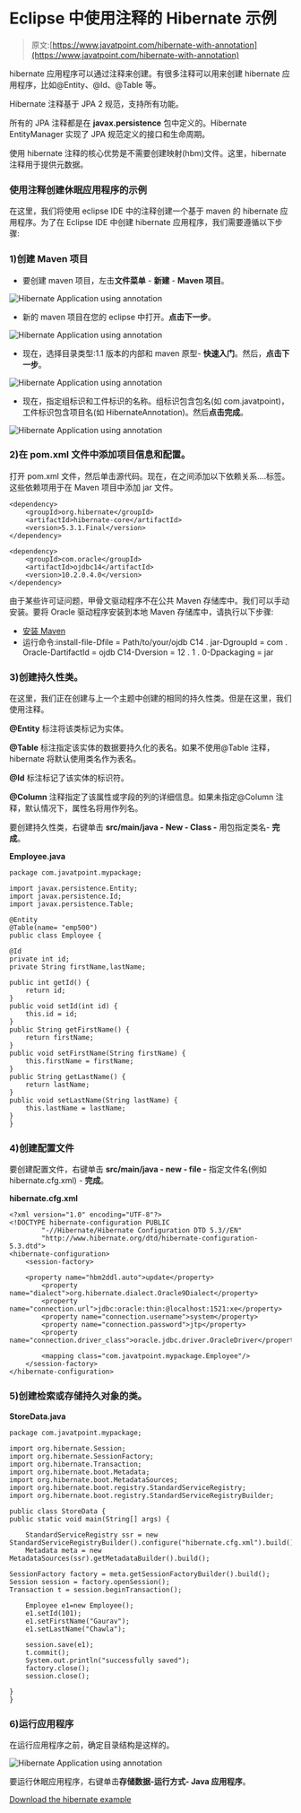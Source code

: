 # Eclipse 中使用注释的 Hibernate 示例

> 原文:[https://www.javatpoint.com/hibernate-with-annotation](https://www.javatpoint.com/hibernate-with-annotation)

hibernate 应用程序可以通过注释来创建。有很多注释可以用来创建 hibernate 应用程序，比如@Entity、@Id、@Table 等。

Hibernate 注释基于 JPA 2 规范，支持所有功能。

所有的 JPA 注释都是在 **javax.persistence** 包中定义的。Hibernate EntityManager 实现了 JPA 规范定义的接口和生命周期。

使用 hibernate 注释的核心优势是不需要创建映射(hbm)文件。这里，hibernate 注释用于提供元数据。

### 使用注释创建休眠应用程序的示例

在这里，我们将使用 eclipse IDE 中的注释创建一个基于 maven 的 hibernate 应用程序。为了在 Eclipse IDE 中创建 hibernate 应用程序，我们需要遵循以下步骤:

### 1)创建 Maven 项目

*   要创建 maven 项目，左击**文件菜单** - **新建** - **Maven 项目**。

![Hibernate Application using annotation](../Images/874d4c7081c3304e78aa8491c1e96495.png)

*   新的 maven 项目在您的 eclipse 中打开。**点击下一步**。

![Hibernate Application using annotation](../Images/2433f9422a7d4fbec4b7cb6db03251c9.png)

*   现在，选择目录类型:1.1 版本的内部和 maven 原型- **快速入门**。然后，**点击下一步**。

![Hibernate Application using annotation](../Images/a022fca454914e75d6caec541a052b0d.png)

*   现在，指定组标识和工件标识的名称。组标识包含包名(如 com.javatpoint)，工件标识包含项目名(如 HibernateAnnotation)。然后**点击完成**。

![Hibernate Application using annotation](../Images/5faa92fdad677df90ab780c40e77c6ed.png)

### 2)在 pom.xml 文件中添加项目信息和配置。

打开 pom.xml 文件，然后单击源代码。现在，在<dependencies>之间添加以下依赖关系....</dependencies>标签。这些依赖项用于在 Maven 项目中添加 jar 文件。

```
<dependency>
    <groupId>org.hibernate</groupId>
    <artifactId>hibernate-core</artifactId>
    <version>5.3.1.Final</version>
</dependency>

<dependency>
    <groupId>com.oracle</groupId>
    <artifactId>ojdbc14</artifactId>
    <version>10.2.0.4.0</version>
</dependency>

```

由于某些许可证问题，甲骨文驱动程序不在公共 Maven 存储库中。我们可以手动安装。要将 Oracle 驱动程序安装到本地 Maven 存储库中，请执行以下步骤:

*   [安装 Maven](https://www.javatpoint.com/how-to-install-maven)
*   运行命令:install-file-Dfile = Path/to/your/ojdb C14 . jar-DgroupId = com . Oracle-DartifactId = ojdb C14-Dversion = 12 . 1 . 0-Dpackaging = jar

### 3)创建持久性类。

在这里，我们正在创建与上一个主题中创建的相同的持久性类。但是在这里，我们使用注释。

**@Entity** 标注将该类标记为实体。

**@Table** 标注指定该实体的数据要持久化的表名。如果不使用@Table 注释，hibernate 将默认使用类名作为表名。

**@Id** 标注标记了该实体的标识符。

**@Column** 注释指定了该属性或字段的列的详细信息。如果未指定@Column 注释，默认情况下，属性名将用作列名。

要创建持久性类，右键单击 **src/main/java - New - Class -** 用包指定类名- **完成**。

**Employee.java**

```
package com.javatpoint.mypackage;

import javax.persistence.Entity;
import javax.persistence.Id;
import javax.persistence.Table;

@Entity
@Table(name= "emp500") 
public class Employee {  

@Id	
private int id;  
private String firstName,lastName;  

public int getId() {  
    return id;  
}  
public void setId(int id) {  
    this.id = id;  
}  
public String getFirstName() {  
    return firstName;  
}  
public void setFirstName(String firstName) {  
    this.firstName = firstName;  
}  
public String getLastName() {  
    return lastName;  
}  
public void setLastName(String lastName) {  
    this.lastName = lastName;  
}  
} 

```

### 4)创建配置文件

要创建配置文件，右键单击 **src/main/java - new - file -** 指定文件名(例如 hibernate.cfg.xml) - **完成**。

**hibernate.cfg.xml**

```
<?xml version="1.0" encoding="UTF-8"?>
<!DOCTYPE hibernate-configuration PUBLIC
		"-//Hibernate/Hibernate Configuration DTD 5.3//EN"
		"http://www.hibernate.org/dtd/hibernate-configuration-5.3.dtd">
<hibernate-configuration>
    <session-factory>

    <property name="hbm2ddl.auto">update</property>  
        <property name="dialect">org.hibernate.dialect.Oracle9Dialect</property>  
        <property name="connection.url">jdbc:oracle:thin:@localhost:1521:xe</property>  
        <property name="connection.username">system</property>  
        <property name="connection.password">jtp</property>  
        <property name="connection.driver_class">oracle.jdbc.driver.OracleDriver</property> 

        <mapping class="com.javatpoint.mypackage.Employee"/>
    </session-factory>
</hibernate-configuration>

```

### 5)创建检索或存储持久对象的类。

**StoreData.java**

```
package com.javatpoint.mypackage;  

import org.hibernate.Session;  
import org.hibernate.SessionFactory;  
import org.hibernate.Transaction;
import org.hibernate.boot.Metadata;
import org.hibernate.boot.MetadataSources;
import org.hibernate.boot.registry.StandardServiceRegistry;
import org.hibernate.boot.registry.StandardServiceRegistryBuilder;

public class StoreData {  
public static void main(String[] args) {  

	StandardServiceRegistry ssr = new StandardServiceRegistryBuilder().configure("hibernate.cfg.xml").build();
    Metadata meta = new MetadataSources(ssr).getMetadataBuilder().build();

SessionFactory factory = meta.getSessionFactoryBuilder().build();
Session session = factory.openSession();
Transaction t = session.beginTransaction(); 

    Employee e1=new Employee();  
    e1.setId(101);  
    e1.setFirstName("Gaurav");  
    e1.setLastName("Chawla");  

    session.save(e1);
	t.commit();
    System.out.println("successfully saved");  
	factory.close();
    session.close();  

}  
} 

```

### 6)运行应用程序

在运行应用程序之前，确定目录结构是这样的。

![Hibernate Application using annotation](../Images/6489e4e66f5ca52d640fb68487c5034d.png)

要运行休眠应用程序，右键单击**存储数据-运行方式- Java 应用程序**。

[Download the hibernate example](hibernatepages/src/HibernateAnnotation.zip)